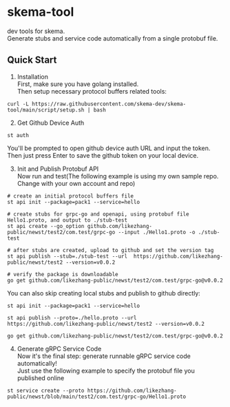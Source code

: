 # skema-tool
dev tools for skema.  
Generate stubs and service code automatically from a single protobuf file.  

## Quick Start

1. Installation  
First, make sure you have golang installed.  
Then setup necessary protocol buffers related tools:  
```shell
curl -L https://raw.githubusercontent.com/skema-dev/skema-tool/main/script/setup.sh | bash
```

2. Get Github Device Auth
```
st auth
```
You'll be prompted to open github device auth URL and input the token. Then just press Enter to save the github token on your local device.  


3. Init and Publish Protobuf API  
Now run and test(The following example is using my own sample repo. Change with your own account and repo)
```shell
# create an initial protocol buffers file
st api init --package=pack1 --service=hello

# create stubs for grpc-go and openapi, using protobuf file Hello1.proto, and output to ./stub-test
st api create --go_option github.com/likezhang-public/newst/test2/com.test/grpc-go --input ./Hello1.proto -o ./stub-test

# after stubs are created, upload to github and set the version tag
st api publish --stub=./stub-test --url  https://github.com/likezhang-public/newst/test2 --version=v0.0.2

# verify the package is downloadable
go get github.com/likezhang-public/newst/test2/com.test/grpc-go@v0.0.2
```
You can also skip creating local stubs and publish to github directly:  
```shell
st api init --package=pack1 --service=hello

st api publish --proto=./hello.proto --url  https://github.com/likezhang-public/newst/test2 --version=v0.0.2

go get github.com/likezhang-public/newst/test2/com.test/grpc-go@v0.0.2
```

4. Generate gRPC Service Code  
Now it's the final step: generate runnable gRPC service code automatically!  
Just use the following example to specify the protobuf file you published online  
```
st service create --proto https://github.com/likezhang-public/newst/blob/main/test2/com.test/grpc-go/Hello1.proto
```



